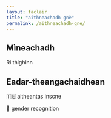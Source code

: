 ```yaml
---
layout: faclair
title: "aithneachadh gnè"
permalink: /aithneachadh-gne/
---
```


## Mìneachadh

Ri thighinn

## Eadar-theangachaidhean

&#x1f1ee;&#x1f1ea; aitheantas inscne

&#x1f3f4;&#xe0067;&#xe0062;&#xe0065;&#xe006e;&#xe0067;&#xe007f; gender recognition